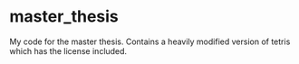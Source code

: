# master_thesis
My code for the master thesis. Contains a heavily modified version of tetris which has the license included.
